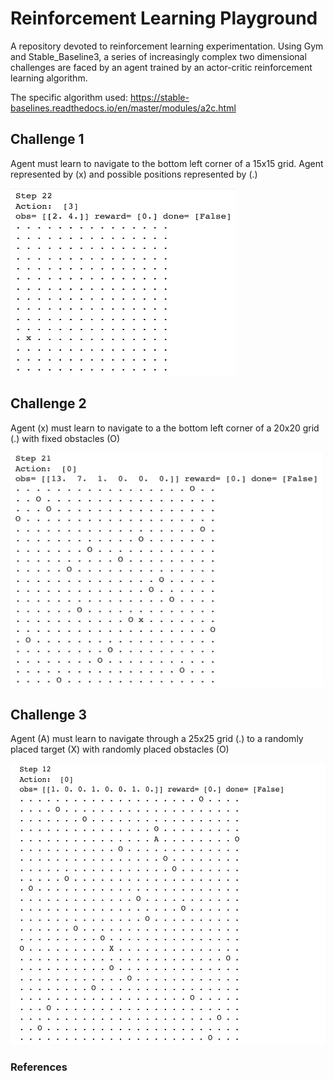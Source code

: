 # Reinforcement Learning Playground

A repository devoted to reinforcement learning experimentation. Using Gym and Stable_Baseline3, a series of increasingly complex two dimensional challenges are faced by an agent trained by an actor-critic reinforcement learning algorithm.

The specific algorithm used: https://stable-baselines.readthedocs.io/en/master/modules/a2c.html

## Challenge 1
Agent must learn to navigate to the bottom left corner of a 15x15 grid. Agent represented by (x) and possible positions represented by (.)

<img src="Challenge_1.png" width="360" height="300">

## Challenge 2
Agent (x) must learn to navigate to a the bottom left corner of a 20x20 grid (.) with fixed obstacles (O)

<img src="Challenge 2.png" width="500" height="375">

## Challenge 3
Agent (A) must learn to navigate through a 25x25 grid (.) to a randomly placed target (X) with randomly placed obstacles (O)

<img src="Challenge_3.png" width="600" height="450">

### References


